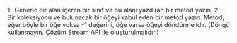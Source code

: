 1- Generic bir alan içeren bir sınıf ve bu alanı yazdıran bir metod yazın.
2- Bir koleksiyonu ve bulunacak bir öğeyi kabul eden bir metod yazın. Metod, eğer böyle bir öğe yoksa
-1 değerini, öğe varsa öğeyi döndürmelidir. (Döngü kullanmayın. Çözüm Stream API ile oluşturulmalıdır.)
